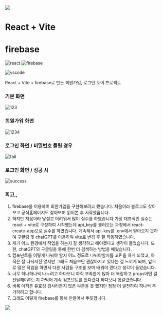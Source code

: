 

<img src="https://capsule-render.vercel.app/api?type=waving&color=BDBDC8&height=150&section=header" />

# React + Vite
# firebase
![react](https://img.shields.io/badge/React-20232A?style=for-the-badge&logo=react&logoColor=61DAFB)
![firebase](https://img.shields.io/badge/Firebase-039BE5?style=for-the-badge&logo=Firebase&logoColor=white)

![vscode](https://img.shields.io/badge/Made%20for-VSCode-1f425f.svg)


React + Vite + firebase로 만든 회원가입, 로그인 토이 프로젝트

### 기본 화면
![123](https://github.com/user-attachments/assets/8a6fb16f-218d-4a8a-b113-21b0baca0b2b)

### 회원가입 화면
![1234](https://github.com/user-attachments/assets/befb1c99-61a6-4b6b-968b-24aa1f46e069)

### 로그인 화면 / 비밀번호 틀릴 경우
![fail](https://github.com/user-attachments/assets/e5cc21b7-bbd3-4c9b-921a-42a51f3a16d5)

### 로그인 화면 / 성공 시
![success](https://github.com/user-attachments/assets/bc9cdf84-1ecf-40d5-9f0d-dc2bc6e46b7c)


### 회고,,
1. firebase를 이용하여 회원가입을 구현해보려고 했습니다. 처음이라 블로그도 찾아보고 공식홈페이지도 찾아보며 읽어본 후 시작했습니다.
2. 하지만 처음이라 낯설고 어려워서 많이 실수를 하였습니다 가장 대표적인 실수는 react + vite로 구성하여 시작했는데 api_key를 불러오는 과정에서 react-create-app으로 실수를 하였습니다. 계속해서 api-key를 .env에서 받아오지 못하여 구글링 및 chatGPT를 이용하여 vite로 변경 후 잘 작동하였습니다.
3. 제가 어느 환경에서 작업을 하는지 잘 생각하고 해야겠다고 생각이 들었습니다. 또한, chatGPT와 구글링을 통해 한번 더 검색하는 방법을 배웠습니다.
4. 컴포넌트를 어떻게 나눠야 할지 어느 정도로 나눠야할지를 고민을 하게 되었고, 아직은 잘 나눠지진 않지만 그래도 처음보단 괜찮아지고 있다는 걸 느끼게 되며, 앞으로 많은 작업을 하면서 다른 사람들 구조를 보며 배워야 겠다고 생각이 들었습니다.
5. 너무 하나하나씩 나누려고 하다보니 아직 부족한게 많아 더 복잡하고 props어떤 걸 전달해야하는지 까먹어 계속 컴포넌트를 왔다갔다 하다보니 헷갈렸습니다.
6. 비록 아직은 유효성 검사라든지 많은 부분을 못 했지만 점점 더 발전하여 하나씩 추가하려고 합니다.
7. 그래도 이렇게 firebase를 통해 만들어서 뿌듯합니다.
<img src="https://capsule-render.vercel.app/api?type=waving&color=BDBDC8&height=150&section=footer" />

